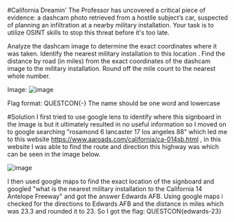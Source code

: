 #California Dreamin'
The Professor has uncovered a critical piece of evidence: a dashcam photo retrieved from a hostile subject’s car, suspected of planning an infiltration at a nearby military installation. Your task is to utilize OSINT skills to stop this threat before it's too late.

Analyze the dashcam image to determine the exact coordinates where it was taken. Identify the nearest military installation to this location . Find the distance by road (in miles) from the exact coordinates of the dashcam image to the military installation. Round off the mile count to the nearest whole number.

Image:
![image](https://github.com/user-attachments/assets/d17225a5-7903-42c5-b996-3d5498e2456a)


Flag format: QUESTCON{<Name of airforce base>-<rounded off mile count>} The name should be one word and lowercase

#Solution
I first tried to use google lens to identify where this signboard in the image is but it ultimately resulted in no useful information so I moved on to google searching "rosamond 6 lancaster 17 los angeles 88" which led me to this website https://www.aaroads.com/california/ca-014sb.html , in this website I was able to find the route and direction this highway was which can be seen in the image below. 

![image](https://github.com/user-attachments/assets/dee4b0f3-4698-46a0-9e79-cc19d36c1341)

I then used google maps to find the exact location of the signboard and googled "what is the nearest military installation to the California 14 Antelope Freeway" and got the answer Edwards AFB. Using google maps i checked for the directions to Edwards AFB and the distance in miles which was 23.3 and rounded it to 23. So I got the flag: QUESTCON{edwards-23}

